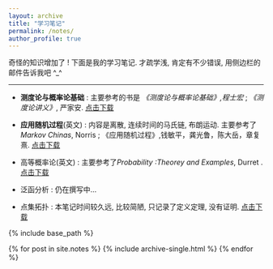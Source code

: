 ```yaml
---
layout: archive
title: "学习笔记"
permalink: /notes/
author_profile: true
---
```





奇怪的知识增加了 ! 下面是我的学习笔记. 才疏学浅, 肯定有不少错误, 用侧边栏的邮件告诉我吧 ^_^

***********


-  **测度论与概率论基础** : 主要参考的书是 *《测度论与概率论基础》,程士宏* ; *《测度论讲义》*, 严家安. [点击下载](http://hehancn.github.io/files/mtp.pdf)

- **应用随机过程**(英文) : 内容是离散, 连续时间的马氏链, 布朗运动. 主要参考了 *Markov Chinas*, Norris ; 《应用随机过程》,钱敏平，龚光鲁，陈大岳，章复熹. [点击下载](http://hehancn.github.io/files/asc.pdf)

- 高等概率论(英文) : 主要参考了*Probability :Theorey and Examples*, Durret . [点击下载](http://hehancn.github.io/files/pt.pdf)

- 泛函分析 :  仍在撰写中...

- 点集拓扑 :  本笔记时间较久远, 比较简陋, 只记录了定义定理, 没有证明.  [点击下载](http://hehancn.github.io/files/gt.pdf)

 

{% include base_path %}

{% for post in site.notes %}
  {% include archive-single.html %}
{% endfor %}
